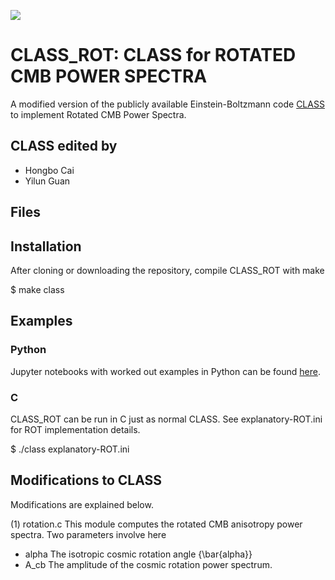 [![](https://img.shields.io/badge/arXiv-2003.07355%20-red.svg)](https://arxiv.org/abs/2003.07355)

# CLASS_ROT: CLASS for ROTATED CMB POWER SPECTRA

A modified version of the publicly available Einstein-Boltzmann code [CLASS](https://github.com/lesgourg/class_public) to implement Rotated CMB Power Spectra.

## CLASS edited by
- Hongbo Cai
- Yilun Guan

## Files


## Installation

After cloning or downloading the repository, compile CLASS_ROT with make

$ make class

## Examples

### Python
Jupyter notebooks with worked out examples in Python can be found [here](https://github.com/mwt5345/class_ede/tree/master/class/notebooks-ede).

### C

CLASS_ROT can be run in C just as normal CLASS. See explanatory-ROT.ini for ROT implementation details.

$ ./class explanatory-ROT.ini

## Modifications to CLASS

Modifications are explained below.

(1) rotation.c
This module computes the rotated CMB anisotropy power spectra. Two parameters involve here
* alpha
The isotropic cosmic rotation angle {\bar{alpha}}
* A_cb
The amplitude of the cosmic rotation power spectrum. 
